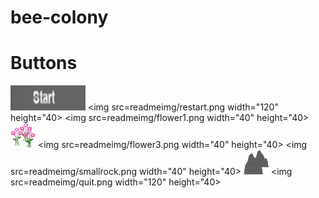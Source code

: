 # bee-colony




# Buttons

<img src=readmeimg/start.png width="120" height="40"> <img src=readmeimg/restart.png width="120" height="40> <img src=readmeimg/flower1.png width="40" height="40> <img src=readmeimg/flower2.png width="40" height="40"> <img src=readmeimg/flower3.png width="40" height="40> <img src=readmeimg/smallrock.png width="40" height="40> <img src=readmeimg/bigrock.png width="40" height="40"> <img src=readmeimg/quit.png width="120" height="40>

